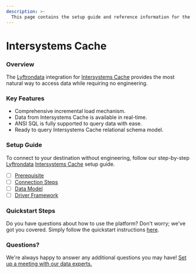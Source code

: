 ```yaml
---
description: >-
  This page contains the setup guide and reference information for the Intersystems Cache source connector.
---
```


# Intersystems Cache

### Overview

The [Lyftrondata](https://www.lyftrondata.com/) integration for [Intersystems Cache](None) provides the most natural way to access data while requiring no engineering.

### Key Features

* Comprehensive incremental load mechanism.
* Data from Intersystems Cache is available in real-time.&#x20;
* ANSI SQL is fully supported to query data with ease.
* Ready to query Intersystems Cache relational schema model.

### Setup Guide

To connect to your destination without engineering, follow our step-by-step [Lyftrondata](https://www.lyftrondata.com/)  [Intersystems Cache](None) setup guide.

* [ ] [Prerequisite](prerequisite.md)
* [ ] [Connection Steps](connection-steps.md)
* [ ] [Data Model](data-model/erd.md)
* [ ] [Driver Framework](driver-framework/)

### Quickstart Steps

Do you have questions about how to use the platform? Don't worry; we've got you covered. Simply follow the quickstart instructions [here](../README.md).

### Questions? <a href="#questions" id="questions"></a>

We're always happy to answer any additional questions you may have! [Set up a meeting with our data experts.](https://www.lyftrondata.com/book-a-meeting/)

